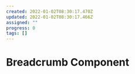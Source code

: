 ```yaml
---
created: 2022-01-02T08:30:17.470Z
updated: 2022-01-02T08:30:17.466Z
assigned: ""
progress: 0
tags: []
---
```


# Breadcrumb Component
